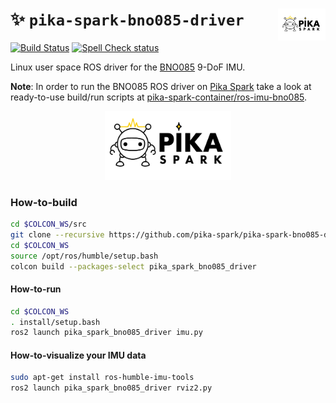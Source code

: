 <a href="https://pika-spark.io/"><img align="right" src="https://raw.githubusercontent.com/pika-spark/.github/main/logo/logo-pika-spark-bg-white.png" width="15%"></a>
:sparkles: `pika-spark-bno085-driver`
=====================================
[![Build Status](https://github.com/pika-spark/pika-spark-bno085-driver/actions/workflows/ros2.yml/badge.svg)](https://github.com/pika-spark/pika-spark-bno085-driver/actions/workflows/ros2.yml)
[![Spell Check status](https://github.com/pika-spark/pika-spark-bno085-driver/actions/workflows/spell-check.yml/badge.svg)](https://github.com/pika-spark/pika-spark-bno085-driver/actions/workflows/spell-check.yml)

Linux user space ROS driver for the [BNO085](https://www.ceva-dsp.com/wp-content/uploads/2019/10/BNO080_085-Datasheet.pdf) 9-DoF IMU.

**Note**: In order to run the BNO085 ROS driver on [Pika Spark](https://pika-spark.io/) take a look at ready-to-use build/run scripts at [pika-spark-container/ros-imu-bno085](https://github.com/pika-spark/pika-spark-containers/tree/main/ros-imu-bno085).

<p align="center">
  <a href="https://pika-spark.io/"><img src="https://raw.githubusercontent.com/pika-spark/.github/main/logo/logo-pika-spark-bg-white-github.png" width="40%"></a>
</p>

### How-to-build
```bash
cd $COLCON_WS/src
git clone --recursive https://github.com/pika-spark/pika-spark-bno085-driver
cd $COLCON_WS
source /opt/ros/humble/setup.bash
colcon build --packages-select pika_spark_bno085_driver
```

#### How-to-run
```bash
cd $COLCON_WS
. install/setup.bash
ros2 launch pika_spark_bno085_driver imu.py
```

#### How-to-visualize your IMU data
```bash
sudo apt-get install ros-humble-imu-tools
ros2 launch pika_spark_bno085_driver rviz2.py
```
